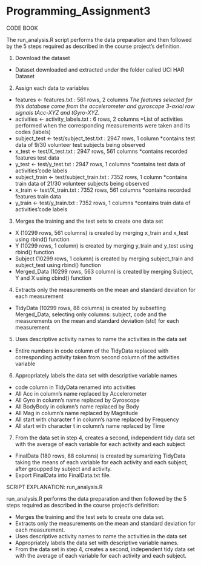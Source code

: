# Programming_Assignment3

CODE BOOK

The run_analysis.R script performs the data preparation and then followed by the 5 steps required as described in the course project’s definition.

1. Download the dataset
* Dataset downloaded and extracted under the folder called UCI HAR Dataset

2. Assign each data to variables
* features <- features.txt : 561 rows, 2 columns
_The features selected for this database come from the accelerometer and gyroscope 3-axial raw signals tAcc-XYZ and tGyro-XYZ._
* activities <- activity_labels.txt : 6 rows, 2 columns
*List of activities performed when the corresponding measurements were taken and its codes (labels)
* subject_test <- test/subject_test.txt : 2947 rows, 1 column
*contains test data of 9/30 volunteer test subjects being observed
* x_test <- test/X_test.txt : 2947 rows, 561 columns
*contains recorded features test data
* y_test <- test/y_test.txt : 2947 rows, 1 columns
*contains test data of activities’code labels
* subject_train <- test/subject_train.txt : 7352 rows, 1 column
*contains train data of 21/30 volunteer subjects being observed
* x_train <- test/X_train.txt : 7352 rows, 561 columns
*contains recorded features train data
* y_train <- test/y_train.txt : 7352 rows, 1 columns
*contains train data of activities’code labels

3. Merges the training and the test sets to create one data set
* X (10299 rows, 561 columns) is created by merging x_train and x_test using rbind() function
* Y (10299 rows, 1 column) is created by merging y_train and y_test using rbind() function
* Subject (10299 rows, 1 column) is created by merging subject_train and subject_test using rbind() function
* Merged_Data (10299 rows, 563 column) is created by merging Subject, Y and X using cbind() function

4. Extracts only the measurements on the mean and standard deviation for each measurement
* TidyData (10299 rows, 88 columns) is created by subsetting Merged_Data, selecting only columns: subject, code and the measurements on the mean and standard deviation (std) for each measurement

5. Uses descriptive activity names to name the activities in the data set
* Entire numbers in code column of the TidyData replaced with corresponding activity taken from second column of the activities variable

6. Appropriately labels the data set with descriptive variable names
* code column in TidyData renamed into activities
* All Acc in column’s name replaced by Accelerometer
* All Gyro in column’s name replaced by Gyroscope
* All BodyBody in column’s name replaced by Body
* All Mag in column’s name replaced by Magnitude
* All start with character f in column’s name replaced by Frequency
* All start with character t in column’s name replaced by Time

7. From the data set in step 4, creates a second, independent tidy data set with the average of each variable for each activity and each subject
* FinalData (180 rows, 88 columns) is created by sumarizing TidyData taking the means of each variable for each activity and each subject, after groupped by subject and activity.
* Export FinalData into FinalData.txt file.


SCRIPT EXPLANATION: run_analysis.R

run_analysis.R performs the data preparation and then followed by the 5 steps required as described in the course project’s definition:
* Merges the training and the test sets to create one data set.
* Extracts only the measurements on the mean and standard deviation for each measurement.
* Uses descriptive activity names to name the activities in the data set
* Appropriately labels the data set with descriptive variable names.
* From the data set in step 4, creates a second, independent tidy data set with the average of each variable for each activity and each subject.

